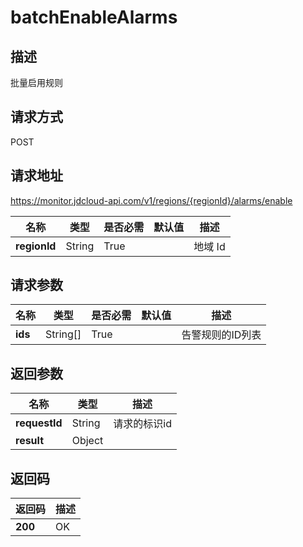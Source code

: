 # batchEnableAlarms


## 描述
批量启用规则

## 请求方式
POST

## 请求地址
https://monitor.jdcloud-api.com/v1/regions/{regionId}/alarms/enable

|名称|类型|是否必需|默认值|描述|
|---|---|---|---|---|
|**regionId**|String|True| |地域 Id|

## 请求参数
|名称|类型|是否必需|默认值|描述|
|---|---|---|---|---|
|**ids**|String[]|True| |告警规则的ID列表|


## 返回参数
|名称|类型|描述|
|---|---|---|
|**requestId**|String|请求的标识id|
|**result**|Object| |


## 返回码
|返回码|描述|
|---|---|
|**200**|OK|
